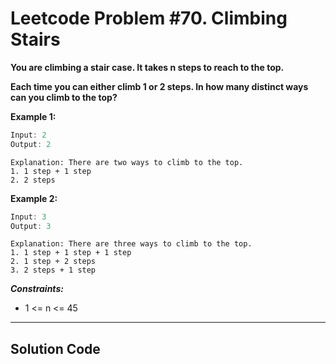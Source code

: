 # Leetcode Problem #70. Climbing Stairs

**You are climbing a stair case. It takes n steps to reach to the top.**

**Each time you can either climb 1 or 2 steps. In how many distinct ways can you climb to the top?**

**Example 1:**

```javascript
Input: 2
Output: 2
```

```
Explanation: There are two ways to climb to the top.
1. 1 step + 1 step
2. 2 steps
```
**Example 2:**

```javascript
Input: 3
Output: 3
```

```
Explanation: There are three ways to climb to the top.
1. 1 step + 1 step + 1 step
2. 1 step + 2 steps
3. 2 steps + 1 step
``` 

***Constraints:***

- 1 <= n <= 45

---

## Solution Code 

```javascript
```
